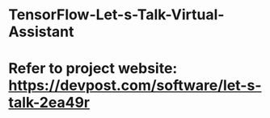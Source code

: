 # TensorFlow-Let-s-Talk-Virtual-Assistant

# Refer to project website: https://devpost.com/software/let-s-talk-2ea49r
